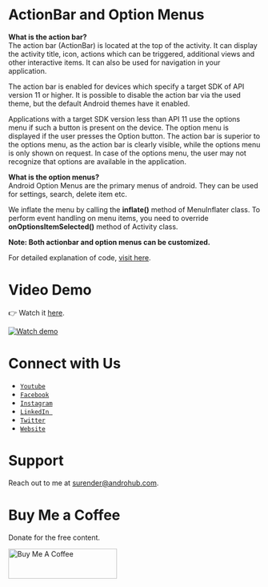 # ActionBar and Option Menus
**What is the action bar?**
<br>
The action bar (ActionBar) is located at the top of the activity. It can display the activity title, icon, actions which can be triggered, additional views and other interactive items. It can also be used for navigation in your application.

The action bar is enabled for devices which specify a target SDK of API version 11 or higher. It is possible to disable the action bar via the used theme, but the default Android themes have it enabled.

Applications with a target SDK version less than API 11 use the options menu if such a button is present on the device. The option menu is displayed if the user presses the Option button. The action bar is superior to the options menu, as the action bar is clearly visible, while the options menu is only shown on request. In case of the options menu, the user may not recognize that options are available in the application.

**What is the option menus?**
<br>
Android Option Menus are the primary menus of android. They can be used for settings, search, delete item etc.

We inflate the menu by calling the **inflate()** method of MenuInflater class. To perform event handling on menu items, you need to override **onOptionsItemSelected()** method of Activity class.

**Note:  Both actionbar and option menus can be customized.**

For detailed explanation of code, [visit here](http://www.androhub.com/android-actionbar-and-option-menus/).

# Video Demo
👉 Watch it <a href="https://youtu.be/qHVGFSUOxec">here</a>.
<br>

[![Watch demo](http://i3.ytimg.com/vi/qHVGFSUOxec/hqdefault.jpg)](https://youtu.be/qHVGFSUOxec)

# Connect with Us
- <a href="https://www.youtube.com/channel/@Androhub" target="_blank">`Youtube`</a>
- <a href="https://www.facebook.com/androhubtutorial/" target="_blank">`Facebook`</a>
- <a href="https://www.instagram.com/androhub_tutorial" target="_blank">`Instagram`</a>
- <a href="https://www.linkedin.com/in/surender-kumar-681472a8?originalSubdomain=in" target="_blank">`LinkedIn `</a>
- <a href="https://twitter.com/sonusurender0/" target="_blank">`Twitter`</a>
- <a href="http://www.androhub.com/" target="_blank">`Website`</a>

# Support
Reach out to me at surender@androhub.com.

# Buy Me a Coffee
Donate for the free content.

<a href="https://www.buymeacoffee.com/androhub" target="_blank"><img src="https://cdn.buymeacoffee.com/buttons/v2/default-yellow.png" alt="Buy Me A Coffee" style="height: 60px !important;width: 217px !important;" ></a>
